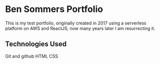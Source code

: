 # Ben Sommers Portfolio

This is my test portfolio, originally created in 2017 using a serverless platform on AWS and ReactJS; now many years later I am resurrecting it.

## Technologies Used

Git and github
HTML
CSS

